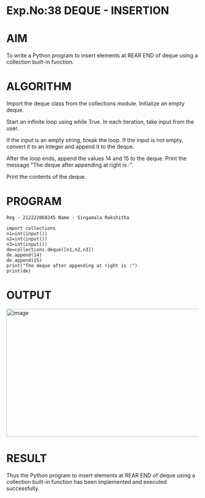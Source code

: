 # Exp.No:38 DEQUE - INSERTION
# AIM
To write a Python program to insert elements at REAR END of deque using a collection built-in function.

# ALGORITHM
Import the deque class from the collections module. Initialize an empty deque.

Start an infinite loop using while True. In each iteration, take input from the user.

If the input is an empty string, break the loop. If the input is not empty, convert it to an integer and append it to the deque.

After the loop ends, append the values 14 and 15 to the deque. Print the message "The deque after appending at right is :".

Print the contents of the deque.

# PROGRAM
~~~
Reg - 212222060245 Name - Singamala Rakshitha

import collections
n1=int(input())
n2=int(input())
n3=int(input())
de=collections.deque([n1,n2,n3])
de.append(14)
de.append(15)
print("The deque after appending at right is :")
print(de)
~~~
# OUTPUT
<img width="1207" height="336" alt="image" src="https://github.com/user-attachments/assets/e6b9c870-474c-44ed-a551-beebc4674d0a" />

# RESULT
Thus the Python program to insert elements at REAR END of deque using a collection built-in function has been implemented and executed successfully.
